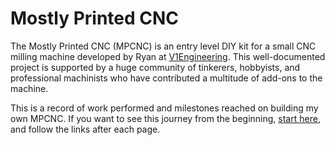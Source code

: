 # Mostly Printed CNC

The Mostly Printed CNC (MPCNC) is an entry level DIY kit for a small CNC milling machine developed by Ryan at [V1Engineering](https://www.v1engineering.com/). This well-documented project is supported by a huge community of tinkerers, hobbyists, and professional machinists who have contributed a multitude of add-ons to the machine.

This is a record of work performed and milestones reached on building my own MPCNC. If you want to see this journey from the beginning, [start here](/projects/mpcnc/initial-build/), and follow the links after each page.